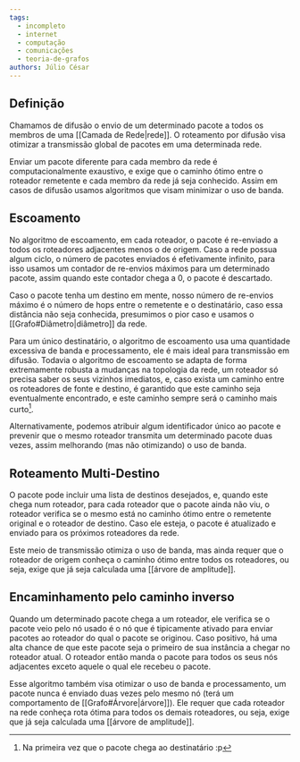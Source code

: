 ```yaml
---
tags:
  - incompleto
  - internet
  - computação
  - comunicações
  - teoria-de-grafos
authors: Júlio César
---
```

## Definição

Chamamos de difusão o envio de um determinado pacote a todos os membros de uma [[Camada de Rede|rede]]. O roteamento por difusão visa otimizar a transmissão global de pacotes em uma determinada rede. 

Enviar um pacote diferente para cada membro da rede é computacionalmente exaustivo, e exige que o caminho ótimo entre o roteador remetente e cada membro da rede já seja conhecido. Assim em casos de difusão usamos algoritmos que visam minimizar o uso de banda.

## Escoamento

No algoritmo de escoamento, em cada roteador, o pacote é re-enviado a todos os roteadores adjacentes menos o de origem. Caso a rede possua algum ciclo, o número de pacotes enviados é efetivamente infinito, para isso usamos um contador de re-envios máximos para um determinado pacote, assim quando este contador chega a 0, o pacote é descartado.

Caso o pacote tenha um destino em mente, nosso número de re-envios máximo é o número de hops entre o remetente e o destinatário, caso essa distância não seja conhecida, presumimos o pior caso e usamos o [[Grafo#Diâmetro|diâmetro]] da rede.

Para um único destinatário, o algoritmo de escoamento usa uma quantidade excessiva de banda e processamento, ele é mais ideal para transmissão em difusão. Todavia o algoritmo de escoamento se adapta de forma extremamente robusta a mudanças na topologia da rede, um roteador só precisa saber os seus vizinhos imediatos, e, caso exista um caminho entre os roteadores de fonte e destino, é garantido que este caminho seja eventualmente encontrado, e este caminho sempre será o caminho mais curto[^1]. 

Alternativamente, podemos atribuir algum identificador único ao pacote e prevenir que o mesmo roteador transmita um determinado pacote duas vezes, assim melhorando (mas não otimizando) o uso de banda.

## Roteamento Multi-Destino

O pacote pode incluir uma lista de destinos desejados, e, quando este chega num roteador, para cada roteador que o pacote ainda não viu, o roteador verifica se o mesmo está no caminho ótimo entre o remetente original e o roteador de destino. Caso ele esteja, o pacote é atualizado e enviado para os próximos roteadores da rede.

Este meio de transmissão otimiza o uso de banda, mas ainda requer que o roteador de origem conheça o caminho ótimo entre todos os roteadores, ou seja, exige que já seja calculada uma [[árvore de amplitude]].
## Encaminhamento pelo caminho inverso

Quando um determinado pacote chega a um roteador, ele verifica se o pacote veio pelo nó usado é o nó que é tipicamente ativado para enviar pacotes ao roteador do qual o pacote se originou. Caso positivo, há uma alta chance de que este pacote seja o primeiro de sua instância a chegar no roteador atual. O roteador então manda o pacote para todos os seus nós adjacentes exceto aquele o qual ele recebeu o pacote.

Esse algoritmo também visa otimizar o uso de banda e processamento, um pacote nunca é enviado duas vezes pelo mesmo nó (terá um comportamento de [[Grafo#Árvore|árvore]]). Ele requer que cada roteador na rede conheça rota ótima para todos os demais roteadores, ou seja, exige que já seja calculada uma [[árvore de amplitude]].

[^1]: Na primeira vez que o pacote chega ao destinatário :p
